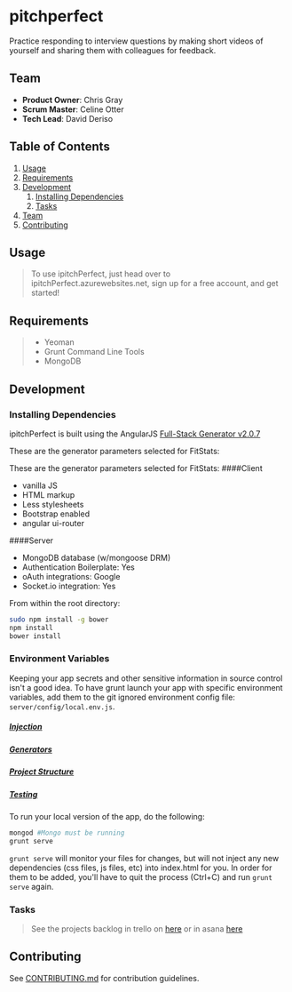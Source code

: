 pitchperfect
============

Practice responding to interview questions by making short videos of yourself and sharing them with colleagues for feedback.

## Team

  - __Product Owner__: Chris Gray
  - __Scrum Master__: Celine Otter
  - __Tech Lead__: David Deriso

## Table of Contents

1. [Usage](#Usage)
1. [Requirements](#requirements)
1. [Development](#development)
    1. [Installing Dependencies](#installing-dependencies)
    1. [Tasks](#tasks)
1. [Team](#team)
1. [Contributing](#contributing)

## Usage

> To use ipitchPerfect, just head over to ipitchPerfect.azurewebsites.net, sign up for a free account, and get started!

## Requirements

> - Yeoman
> - Grunt Command Line Tools
> - MongoDB

## Development

### Installing Dependencies
ipitchPerfect is built using the AngularJS [Full-Stack Generator v2.0.7](https://github.com/DaftMonk/generator-angular-fullstack)

These are the generator parameters selected for FitStats:

These are the generator parameters selected for FitStats:
####Client
- vanilla JS
- HTML markup
- Less stylesheets
- Bootstrap enabled
- angular ui-router

####Server
- MongoDB database (w/mongoose DRM)
- Authentication Boilerplate: Yes
- oAuth integrations: Google
- Socket.io integration: Yes


From within the root directory:

```sh
sudo npm install -g bower
npm install
bower install
```

### Environment Variables
Keeping your app secrets and other sensitive information in source control isn't a good idea. To have grunt launch your app with specific environment variables, add them to the git ignored environment config file: `server/config/local.env.js`.

##### [Injection](https://github.com/DaftMonk/generator-angular-fullstack#injection)

##### [Generators](https://github.com/DaftMonk/generator-angular-fullstack#generators)

##### [Project Structure](https://github.com/DaftMonk/generator-angular-fullstack#project-structure)

##### [Testing](https://github.com/DaftMonk/generator-angular-fullstack/blob/master/readme.md#testing)

To run your local version of the app, do the following:
```sh
mongod #Mongo must be running
grunt serve
```

`grunt serve` will monitor your files for changes, but will not inject any new
dependencies (css files, js files, etc) into index.html for you. In order for them
to be added, you'll have to quit the process (Ctrl+C) and run `grunt serve` again.



### Tasks

> See the projects backlog in trello on [here](https://trello.com/b/EE28WG9O/sprint-3-mvp-fe-click-through)
> or in asana [here](https://app.asana.com/0/15138358036001/15242329767109)

## Contributing

See [CONTRIBUTING.md](CONTRIBUTING.md) for contribution guidelines.
